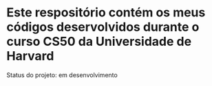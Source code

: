<h1>Este respositório contém os meus códigos deservolvidos durante o curso CS50 da Universidade de Harvard </h1>
Status do projeto: em desenvolvimento
